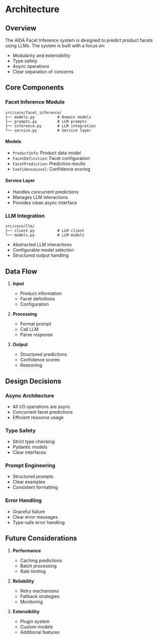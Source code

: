 # Architecture

## Overview

The AIDA Facet Inference system is designed to predict product facets using LLMs. The system is built with a focus on:
- Modularity and extensibility
- Type safety
- Async operations
- Clear separation of concerns

## Core Components

### Facet Inference Module

```
src/core/facet_inference/
├── models.py          # Domain models
├── prompts.py         # LLM prompts
├── inference.py       # LLM integration
└── service.py         # Service layer
```

#### Models
- `ProductInfo`: Product data model
- `FacetDefinition`: Facet configuration
- `FacetPrediction`: Prediction results
- `ConfidenceLevel`: Confidence scoring

#### Service Layer
- Handles concurrent predictions
- Manages LLM interactions
- Provides clean async interface

### LLM Integration

```
src/core/llm/
├── client.py          # LLM client
└── models.py          # LLM models
```

- Abstracted LLM interactions
- Configurable model selection
- Structured output handling

## Data Flow

1. **Input**
   - Product information
   - Facet definitions
   - Configuration

2. **Processing**
   - Format prompt
   - Call LLM
   - Parse response

3. **Output**
   - Structured predictions
   - Confidence scores
   - Reasoning

## Design Decisions

### Async Architecture
- All I/O operations are async
- Concurrent facet predictions
- Efficient resource usage

### Type Safety
- Strict type checking
- Pydantic models
- Clear interfaces

### Prompt Engineering
- Structured prompts
- Clear examples
- Consistent formatting

### Error Handling
- Graceful failure
- Clear error messages
- Type-safe error handling

## Future Considerations

1. **Performance**
   - Caching predictions
   - Batch processing
   - Rate limiting

2. **Reliability**
   - Retry mechanisms
   - Fallback strategies
   - Monitoring

3. **Extensibility**
   - Plugin system
   - Custom models
   - Additional features 